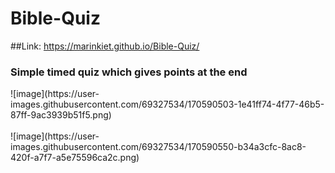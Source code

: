 # Bible-Quiz
##Link: https://marinkiet.github.io/Bible-Quiz/
<h3>Simple timed quiz which gives points at the end </h3>
![image](https://user-images.githubusercontent.com/69327534/170590503-1e41ff74-4f77-46b5-87ff-9ac3939b51f5.png)
<br></br>
![image](https://user-images.githubusercontent.com/69327534/170590550-b34a3cfc-8ac8-420f-a7f7-a5e75596ca2c.png)


